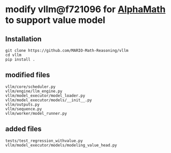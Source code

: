 # modify vllm@f721096 for [AlphaMath](https://github.com/MARIO-Math-Reasoning/Super_MARIO) to support value model

## Installation
```
git clone https://github.com/MARIO-Math-Reasoning/vllm
cd vllm
pip install .
```

## modified files
```
vllm/core/scheduler.py
vllm/engine/llm_engine.py
vllm/model_executor/model_loader.py
vllm/model_executor/models/__init__.py
vllm/outputs.py
vllm/sequence.py
vllm/worker/model_runner.py
```

## added files
```
tests/test_regression_withvalue.py
vllm/model_executor/models/modeling_value_head.py
```
